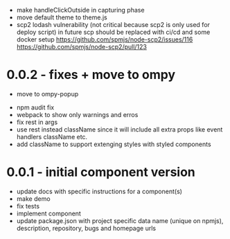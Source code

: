 [//]: # ()

- make handleClickOutside in capturing phase
- move default theme to theme.js
- scp2 lodash vulnerability (not critical because scp2 is only used for
  deploy script)
  in future scp should be replaced with ci/cd and some docker setup
  https://github.com/spmjs/node-scp2/issues/116
  https://github.com/spmjs/node-scp2/pull/123

# 0.0.2 - fixes + move to ompy
- move to ompy-popup
+ npm audit fix
+ webpack to show only warnings and erros
+ fix rest in args
+ use rest instead className
  since it will include all extra props like event handlers className etc.
+ add className to support extenging styles with styled components

# 0.0.1 - initial component version
+ update docs with specific instructions for a component(s)
+ make demo
+ fix tests
+ implement component
+ update package.json with project specific data
  name (unique on npmjs), description, repository, bugs and homepage urls
